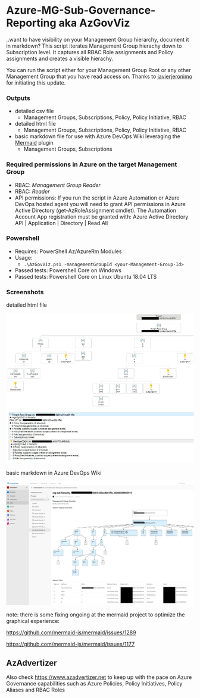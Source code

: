 # Azure-MG-Sub-Governance-Reporting aka AzGovViz

..want to have visibility on your Management Group hierarchy, document it in markdown? This script iterates Management Group hierachy down to Subscription level. It captures all RBAC Role assignments and Policy assignments and creates a visible hierachy.

You can run the script either for your Management Group Root or any other Management Group that you have read access on. Thanks to [javierjeronimo](https://github.com/javierjeronimo) for initiating this update.

### Outputs

* detailed csv file
  * Management Groups, Subscriptions, Policy, Policy Initiative, RBAC
* detailed html file
  * Management Groups, Subscriptions, Policy, Policy Initiative, RBAC
* basic markdown file for use with Azure DevOps Wiki leveraging the [Mermaid](https://docs.microsoft.com/en-us/azure/devops/release-notes/2019/sprint-158-update#mermaid-diagram-support-in-wiki) plugin
  * Management Groups, Subscriptions

### Required permissions in Azure on the target Management Group

* RBAC: _Management Group Reader_
* RBAC: _Reader_
* API permissions: If you run the script in Azure Automation or Azure DevOps hosted agent you will need to grant API permissions in Azure Active Directory (get-AzRoleAssignment cmdlet). The Automation Account App registration must be granted with: Azure Active Directory API | Application | Directory | Read.All

### Powershell

* Requires: PowerShell Az/AzureRm Modules
* Usage:  
  * `.\AzGovViz.ps1 -managementGroupId <your-Management-Group-Id>`
* Passed tests: Powershell Core on Windows
* Passed tests: Powershell Core on Linux Ubuntu 18.04 LTS

### Screenshots

detailed html file

![alt text](img/mg-sub-governance-reporting.jpg "example output")

basic markdown in Azure DevOps Wiki

![alt text](img/mg-sub-governance-reporting_md.jpg "example output")

note: there is some fixing ongoing at the mermaid project to optimize the graphical experience:

<https://github.com/mermaid-js/mermaid/issues/1289>

<https://github.com/mermaid-js/mermaid/issues/1177>

## AzAdvertizer

Also check <https://www.azadvertizer.net> to keep up with the pace on Azure Governance capabilities such as Azure Policies, Policy Initiatives, Policy Aliases and RBAC Roles

